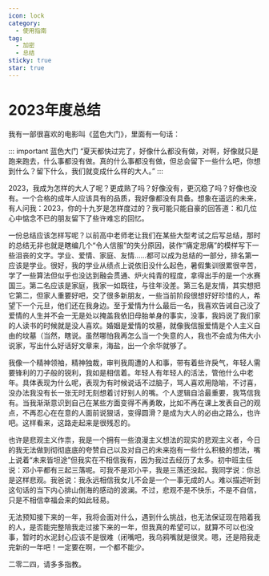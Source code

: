 ```yaml
---
icon: lock
category:
  - 使用指南
tag:
  - 加密
  - 总结
sticky: true
star: true
---
```

# **2023年度总结**

我有一部很喜欢的电影叫《蓝色大门》，里面有一句话：

::: important 蓝色大门
“夏天都快过完了，好像什么都没有做，对啊，好像就只是跑来跑去，什么事都没有做。真的什么事都没有做，但总会留下一些什么吧，你想到什么？留下什么，我们就变成什么样的大人。”
:::

2023，我成为怎样的大人了呢？更成熟了吗？好像没有，更沉稳了吗？好像也没有。一个合格的成年人应该具有的品质，我好像都没有具备。想象在遥远的未来，有人问我：2023，你的十九岁是怎样度过的？我可能只能自豪的回答道：和几位心中惦念不已的朋友留下了些许难忘的回忆。

一份总结应该怎样写呢？以前高中老师老让我们在某些大型考试之后写总结，那时的总结无非也就是瞎编几个“令人信服”的失分原因，装作“痛定思痛”的模样写下一些沮丧的文字。学业、爱情、家庭、友情……都可以成为总结的一部分，排名第一应该是学业。很好，我的学业从绩点上说依旧没什么起色，暑假集训很累很辛苦，学了一些算法但似乎也没达到融会贯通、炉火纯青的程度，拿得出手的是一个水赛国三。第二名应该是家庭，我家一如既往，与往年没差。第三名是友情，其实想把它第二，但家人重要好吧，交了很多新朋友，一些当前阶段很想好好珍惜的人，希望下一个元旦，他们还在我身边。至于爱情为什么最后一名，我喜欢告诫自己没了爱情的人生并不会一无是处以掩盖我依旧母胎单身的事实，没事，我妈说了我们家的人读书的时候就是没人喜欢。婚姻是爱情的坟墓，就像我信服爱情是个人主义自由的坟墓（当然，瞎说。虽然哪怕我再怎么当一个失意的人，我也不会成为伟大小说家，写出什么好话好文章来，海盐，出一个余华就够了。

我像一个精神领袖，精神独裁，审判我周遭的人和事，带有着些许戾气，年轻人需要锋利的刀子般的锐利，我如是相信着。年轻人有年轻人的活法，管他什么中老年。具体表现为什么呢，表现为有时候说话不过脑子，骂人喜欢用隐喻，不讨喜，没办法我没有长一张无时无刻想着讨好别人的嘴。个人逻辑自洽最重要，我笃信我有。当我渐渐意识到自己在某些方面变得不再勇敢，比如不再在课上发表自己的观点，不再忍心在在意的人面前说狠话，变得圆滑？是成为大人的必由之路么，也许吧。这样看来，这路走起来是很残忍的。

也许是悲观主义作祟，我是一个拥有一些浪漫主义想法的现实的悲观主义者，今日的我无法做到彻彻底底的夸赞自己以及对自己的未来抱有一些什么积极的想法，嘴上说着“未来皆坦途”但我实在不相信我有，因为我过去经历了太多。初中班主任说：邓小平都有三起三落呢。可我不是邓小平，我是三落还没起。我同学说：你总是这样悲观。我爸说：我永远相信我女儿不会是一个一事无成的人。难以描述听到这句话的当下内心排山倒海的感动的波澜。不过，悲观不是不快乐，不是不自信，只是不相信幸福会来的如此轻易。

无法预知接下来的一年，我将会面对什么，遇到什么挑战，也无法保证现在陪着我的人，是否能完整陪我走过接下来的一年，但我真的希望可以，就算不可以也没事，暂时的水泥封心应该不是很难（闭嘴吧，我乌鸦嘴就是很灵。嗯，还是陪我走完新的一年吧！一定要在啊，一个都不能少。

二零二四，请多多指教。
